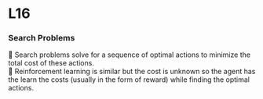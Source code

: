 # **L16**  
### **Search Problems**  
📗 Search problems solve for a sequence of optimal actions to minimize the total cost of these actions.  
📗 Reinforcement learning is similar but the cost is unknown so the agent has the learn the costs (usually in the form of reward) while finding the optimal actions.  
  
